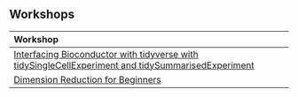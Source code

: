 
## Workshops

| Workshop                                                                                                                                                         |
|:-----------------------------------------------------------------------------------------------------------------------------------------------------------------|
| [Interfacing Bioconductor with tidyverse with tidySingleCellExperiment and tidySummarisedExperiment](https://stemangiola.github.io/bioc2021_tidytranscriptomics) |
| [Dimension Reduction for Beginners](https://aedin.github.io/PCAworkshop)                                                                                         |
